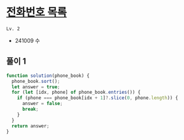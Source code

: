 # [전화번호 목록](https://school.programmers.co.kr/learn/courses/30/lessons/42577)

`Lv. 2`

- 241009 수

## 풀이 1

```javascript
function solution(phone_book) {
  phone_book.sort();
  let answer = true;
  for (let [idx, phone] of phone_book.entries()) {
    if (phone === phone_book[idx + 1]?.slice(0, phone.length)) {
      answer = false;
      break;
    }
  }
  return answer;
}
```
